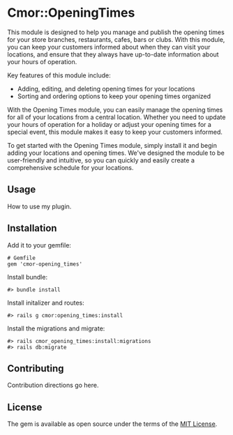 # Cmor::OpeningTimes

This module is designed to help you manage and publish the opening times for your store branches, restaurants, cafes, bars or clubs. With this module, you can keep your customers informed about when they can visit your locations, and ensure that they always have up-to-date information about your hours of operation.

Key features of this module include:

* Adding, editing, and deleting opening times for your locations
* Sorting and ordering options to keep your opening times organized

With the Opening Times module, you can easily manage the opening times for all of your locations from a central location. Whether you need to update your hours of operation for a holiday or adjust your opening times for a special event, this module makes it easy to keep your customers informed.

To get started with the Opening Times module, simply install it and begin adding your locations and opening times. We've designed the module to be user-friendly and intuitive, so you can quickly and easily create a comprehensive schedule for your locations.

## Usage

How to use my plugin.

## Installation

Add it to your gemfile:

    # Gemfile
    gem 'cmor-opening_times'

Install bundle:

    #> bundle install

Install initalizer and routes:

    #> rails g cmor:opening_times:install

Install the migrations and migrate:

    #> rails cmor_opening_times:install:migrations
    #> rails db:migrate

## Contributing

Contribution directions go here.

## License

The gem is available as open source under the terms of the [MIT License](https://opensource.org/licenses/MIT).
